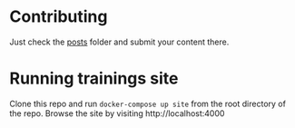 # Contributing

Just check the [posts](https://github.com/docker/docker-birthday/tree/master/_posts) folder and submit your content there.

# Running trainings site

Clone this repo and run `docker-compose up site` from the root directory of the repo.  Browse the site by visiting http://localhost:4000
